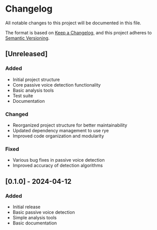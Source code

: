 # Changelog

All notable changes to this project will be documented in this file.

The format is based on [Keep a Changelog](https://keepachangelog.com/en/1.0.0/),
and this project adheres to [Semantic Versioning](https://semver.org/spec/v2.0.0.html).

## [Unreleased]

### Added
- Initial project structure
- Core passive voice detection functionality
- Basic analysis tools
- Test suite
- Documentation

### Changed
- Reorganized project structure for better maintainability
- Updated dependency management to use rye
- Improved code organization and modularity

### Fixed
- Various bug fixes in passive voice detection
- Improved accuracy of detection algorithms

## [0.1.0] - 2024-04-12

### Added
- Initial release
- Basic passive voice detection
- Simple analysis tools
- Basic documentation 